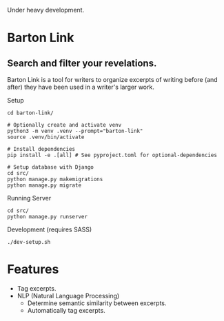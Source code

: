 Under heavy development.

# Barton Link
## Search and filter your revelations.

Barton Link is a tool for writers to organize excerpts of writing before (and after) they have been used in a writer's larger work.

Setup
```shell
cd barton-link/

# Optionally create and activate venv
python3 -m venv .venv --prompt="barton-link"
source .venv/bin/activate

# Install dependencies
pip install -e .[all] # See pyproject.toml for optional-dependencies

# Setup database with Django
cd src/
python manage.py makemigrations
python manage.py migrate
```

Running Server
```shell
cd src/
python manage.py runserver
```

Development (requires SASS)
```shell
./dev-setup.sh
```

# Features
- Tag excerpts.
- NLP (Natural Language Processing)
    - Determine semantic similarity between excerpts.
    - Automatically tag excerpts.
